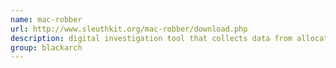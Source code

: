 ```yaml
---
name: mac-robber
url: http://www.sleuthkit.org/mac-robber/download.php
description: digital investigation tool that collects data from allocated files in a mounted file system. URL : http://www.sleuthkit.org/mac-robber/download.php Groups : blackarch blackarch-forensic
group: blackarch
---
```

